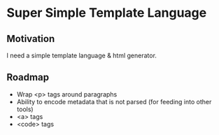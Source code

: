 # Super Simple Template Language

## Motivation

I need a simple template language & html generator.

## Roadmap

 - Wrap \<p\> tags around paragraphs
 - Ability to encode metadata that is not parsed (for feeding into other tools)
 - \<a\> tags
 - \<code\> tags
